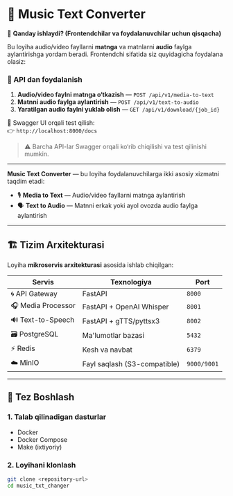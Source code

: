 # 🎵 Music Text Converter

📢 **Qanday ishlaydi? (Frontendchilar va foydalanuvchilar uchun qisqacha)**

Bu loyiha audio/video fayllarni **matnga** va matnlarni **audio** faylga aylantirishga yordam beradi. 
Frontendchi sifatida siz quyidagicha foydalana olasiz:

### 🧩 API dan foydalanish

1. **Audio/video faylni matnga o‘tkazish** — `POST /api/v1/media-to-text`
2. **Matnni audio faylga aylantirish** — `POST /api/v1/text-to-audio`
3. **Yaratilgan audio faylni yuklab olish** — `GET /api/v1/download/{job_id}`

📄 Swagger UI orqali test qilish:  
👉 `http://localhost:8000/docs`

> ⚠️ Barcha API-lar Swagger orqali ko‘rib chiqilishi va test qilinishi mumkin.

---

**Music Text Converter** — bu loyiha foydalanuvchilarga ikki asosiy xizmatni taqdim etadi:

- 🎙️ **Media to Text** — Audio/video fayllarni matnga aylantirish  
- 🗣️ **Text to Audio** — Matnni erkak yoki ayol ovozda audio faylga aylantirish

---

## 🏗️ Tizim Arxitekturasi

Loyiha **mikroservis arxitekturasi** asosida ishlab chiqilgan:

| Servis           | Texnologiya               | Port     |
|------------------|---------------------------|----------|
| 🌀 API Gateway    | FastAPI                   | `8000`   |
| 🎧 Media Processor| FastAPI + OpenAI Whisper  | `8001`   |
| 🔊 Text-to-Speech | FastAPI + gTTS/pyttsx3    | `8002`   |
| 🗃️ PostgreSQL     | Ma'lumotlar bazasi        | `5432`   |
| ⚡ Redis          | Kesh va navbat            | `6379`   |
| ☁️ MinIO          | Fayl saqlash (S3-compatible) | `9000/9001` |

---

## 🚀 Tez Boshlash

### 1. Talab qilinadigan dasturlar
- Docker
- Docker Compose
- Make (ixtiyoriy)

### 2. Loyihani klonlash
```bash
git clone <repository-url>
cd music_txt_changer
